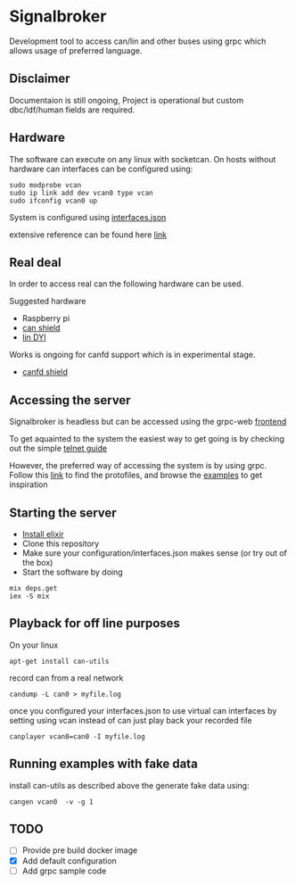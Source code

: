 # Signalbroker

Development tool to access can/lin and other buses using grpc which allows usage of preferred language.

## Disclaimer

Documentaion is still ongoing, Project is operational but custom dbc/ldf/human fields are required.

## Hardware

The software can execute on any linux with socketcan. On hosts without hardware can interfaces can be configured using:
```
sudo modprobe vcan
sudo ip link add dev vcan0 type vcan
sudo ifconfig vcan0 up
```

System is configured using [interfaces.json](configuration/interfaces.json)

extensive reference can be found here [link](configuration/interfaces_referense.json)

## Real deal

In order to access real can the following hardware can be used.

Suggested hardware
* Raspberry pi
* [can shield](https://copperhilltech.com/pican2-duo-can-bus-board-for-raspberry-pi-2-3/)
* [lin DYI](https://github.com/volvo-cars/signalbroker-lin-transceiver/tree/master)

Works is ongoing for canfd support which is in experimental stage.
* [canfd shield](https://copperhilltech.com/pican-fd-can-bus-fd-duo-board-with-real-time-clock-for-raspberry-pi/)

## Accessing the server

Signalbroker is headless but can be accessed using the grpc-web [frontend](https://github.com/volvo-cars/signalbroker-web-client)

To get aquainted to the system the easiest way to get going is by checking out the simple [telnet guide](apps/app_telnet/README.md)

However, the preferred way of accessing the system is by using grpc. Follow this [link](/apps/grpc_service/proto_files) to find the protofiles, and browse the [examples](/examples/grpc) to get inspiration 

## Starting the server

* [Install elixir](https://elixir-lang.org/install.html)
* Clone this repository
* Make sure your configuration/interfaces.json makes sense (or try out of the box)
* Start the software by doing

```
mix deps.get
iex -S mix
```

## Playback for off line purposes

On your linux
```
apt-get install can-utils
```
record can from a real network
```
candump -L can0 > myfile.log
```
once you configured your interfaces.json to use virtual can interfaces by setting using vcan instead of can just play back your recorded file
```
canplayer vcan0=can0 -I myfile.log
```

## Running examples with fake data

install can-utils as described above the generate fake data using:
```
cangen vcan0  -v -g 1
```

## TODO
- [ ] Provide pre build docker image
- [x] Add default configuration
- [ ] Add grpc sample code
